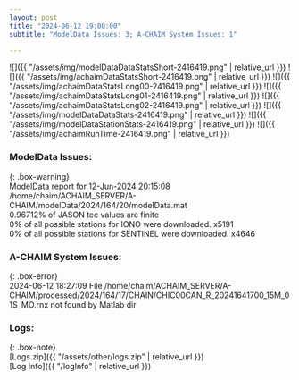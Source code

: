 ```yaml
---
layout: post
title: "2024-06-12 19:00:00"
subtitle: "ModelData Issues: 3; A-CHAIM System Issues: 1"

---
```


![]({{ "/assets/img/modelDataDataStatsShort-2416419.png" | relative_url }})
![]({{ "/assets/img/achaimDataStatsShort-2416419.png" | relative_url }})
![]({{ "/assets/img/achaimDataStatsLong00-2416419.png" | relative_url }})
![]({{ "/assets/img/achaimDataStatsLong01-2416419.png" | relative_url }})
![]({{ "/assets/img/achaimDataStatsLong02-2416419.png" | relative_url }})
![]({{ "/assets/img/modelDataDataStats-2416419.png" | relative_url }})
![]({{ "/assets/img/modelDataStationStats-2416419.png" | relative_url }})
![]({{ "/assets/img/achaimRunTime-2416419.png" | relative_url }})


### ModelData Issues:  
  
{: .box-warning}  
 ModelData report for 12-Jun-2024 20:15:08   
 /home/chaim/ACHAIM_SERVER/A-CHAIM/modelData/2024/164/20/modelData.mat   
 0.96712% of JASON tec values are finite   
 0% of all possible stations for IONO were downloaded. x5191   
 0% of all possible stations for SENTINEL were downloaded. x4646   
  
### A-CHAIM System Issues:  
  
{: .box-error}  
2024-06-12 18:27:09 File /home/chaim/ACHAIM_SERVER/A-CHAIM/processed/2024/164/17/CHAIN/CHIC00CAN_R_20241641700_15M_01S_MO.rnx not found by Matlab dir  

### Logs:  
  
{: .box-note}  
[Logs.zip]({{ "/assets/other/logs.zip" | relative_url }})  
[Log Info]({{ "/logInfo" | relative_url }})  
